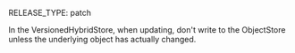 RELEASE_TYPE: patch

In the VersionedHybridStore, when updating, don't write to the ObjectStore unless the underlying object has actually changed.